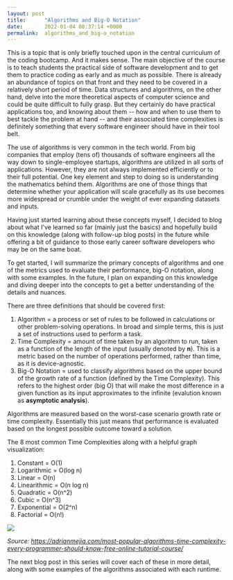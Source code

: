 ```yaml
---
layout: post
title:      "Algorithms and Big-O Notation"
date:       2022-01-04 08:37:14 +0000
permalink:  algorithms_and_big-o_notation
---
```



This is a topic that is only briefly touched upon in the central curriculum of the coding bootcamp. And it makes sense. The main objective of the course is to teach students the practical side of software development and to get them to practice coding as early and as much as possible. There is already an abundance of topics on that front and they need to be covered in a relatively short period of time. Data structures and algorithms, on the other hand, delve into the more theoretical aspects of computer science and could be quite difficult to fully grasp. But they certainly do have practical applications too, and knowing about them -- how and when to use them to best tackle the problem at hand -- and their associated time complexities is definitely something that every software engineer should have in their tool belt.

The use of algorithms is very common in the tech world. From big companies that employ (tens of) thousands of software engineers all the way down to single-employee startups, algorithms are utilized in all sorts of applications. However, they are not always implemented efficiently or to their full potential. One key element and step to doing so is understanding the mathematics behind them. Algorithms are one of those things that determine whether your application will scale gracefully as its use becomes more widespread or crumble under the weight of ever expanding datasets and inputs.

Having just started learning about these concepts myself, I decided to blog about what I've learned so far (mainly just the basics) and hopefully build on this knowledge (along with follow-up blog posts) in the future while offering a bit of guidance to those early career software developers who may be on the same boat.

To get started, I will summarize the primary concepts of algorithms and one of the metrics used to evaluate their performance, big-O notation, along with some examples. In the future, I plan on expanding on this knowledge and diving deeper into the concepts to get a better understanding of the details and nuances.

There are three definitions that should be covered first:
1. Algorithm = a process or set of rules to be followed in calculations or other problem-solving operations. In broad and simple terms, this is just a set of instructions used to perform a task.
2. Time Complexity = amount of time taken by an algorithm to run, taken as a function of the length of the input (usually denoted by **n**). This is a metric based on the number of operations performed, rather than time, as it is device-agnostic.
3. Big-O Notation = used to classify algorithms based on the upper bound of the growth rate of a function (defined by the Time Complexity). This refers to the highest order (big O) that will make the most difference in a given function as its input approximates to the infinite (evalution known as **asymptotic analysis**).

Algorithms are measured based on the worst-case scenario growth rate or time complexity. Essentially this just means that performance is evaluated based on the longest possible outcome toward a solution.

The 8 most common Time Complexities along with a helpful graph visualization:
1. Constant = O(1) 
2. Logarithmic = O(log n)
3. Linear = O(n)
4. Linearithmic = O(n log n)
5. Quadratic = O(n^2)
6. Cubic = O(n^3)
7. Exponential = O(2^n)
8. Factorial = O(n!)

![](https://i.imgur.com/nB0xRq0.png)

*Source: https://adrianmejia.com/most-popular-algorithms-time-complexity-every-programmer-should-know-free-online-tutorial-course/*


The next blog post in this series will cover each of these in more detail, along with some examples of the algorithms associated with each runtime.
